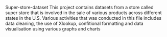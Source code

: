 Super-store-dataset
This project contains datasets from a store called super store that is involved in the sale of various products across different states in the U.S. Various activities that was conducted in this file includes data cleaning, the use of Xlookup, confitional formatting and data visualisation using various graphs and charts

